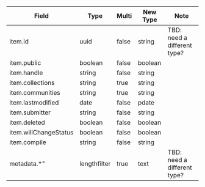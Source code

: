 | Field | Type | Multi | New Type | Note |
| --- | --- | --- | --- | --- |
| item.id | uuid | false | string | TBD: need a different type? |  
| item.public | boolean | false | boolean |  |  
| item.handle | string | false | string |  |  
| item.collections | string | true | string |  |  
| item.communities | string | true | string |  |  
| item.lastmodified | date | false | pdate |  |  
| item.submitter | string | false | string |  |  
| item.deleted | boolean | false | boolean |  |  
| item.willChangeStatus | boolean | false | boolean |  |  
| item.compile | string | false | string | |  
| metadata.*" | lengthfilter | true | text | TBD: need a different type? |  
